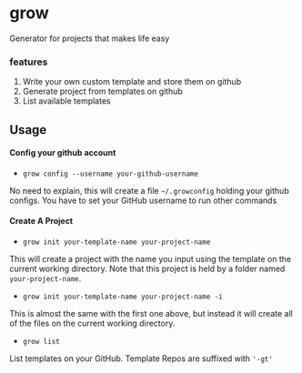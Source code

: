 # grow
Generator for projects that makes life easy

### features

1. Write your own custom template and store them on github
2. Generate project from templates on github
3. List available templates

## Usage

#### Config your github account

- `grow config --username your-github-username`

No need to explain, this will create a file `~/.growconfig` holding your github configs. You have to set your GitHub username to run other commands

#### Create A Project

- `grow init your-template-name your-project-name`

This will create a project with the name you input using the template on the current working directory. Note that this project is held by a folder named `your-project-name`.

- `grow init your-template-name your-project-name -i`

This is almost the same with the first one above, but instead it will create all of the files on the current working directory.

- `grow list`

List templates on your GitHub. Template Repos are suffixed with `'-gt'`